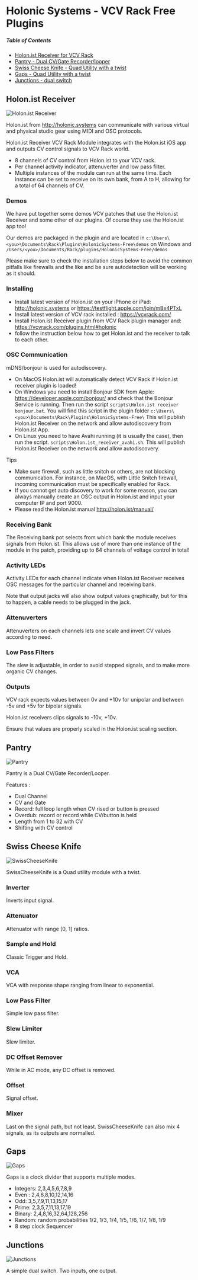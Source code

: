 # Holonic Systems - VCV Rack Free Plugins

##### Table of Contents  
- [Holon.ist Receiver for VCV Rack](#holonist-receiver)
- [Pantry - Dual CV/Gate Recorder/looper](#pantry)
- [Swiss Cheese Knife - Quad Utility with a twist](#swiss-cheese-knife)
- [Gaps - Quad Utility with a twist](#gaps)
- [Junctions - dual switch](#junctions)


## Holon.ist Receiver

![Holon.ist Receiver](https://raw.githubusercontent.com/hdavid/VCVRack-Holon.ist/master/screencaps/Holon.ist-Receiver.png)

Holon.ist from http://holonic.systems can communicate with various virtual and physical studio gear using MIDI and OSC protocols.

Holon.ist Receiver VCV Rack Module integrates with the Holon.ist iOS app and outputs CV control signals to VCV Rack world.
- 8 channels of CV control from Holon.ist to your VCV rack.
- Per channel activity indicator, attenuverter and low pass filter.
- Multiple instances of the module can run at the same time. Each instance can be set to receive on its own bank, from A to H, allowing for a total of 64 channels of CV.

### Demos
We have put together some demos VCV patches that use the Holon.ist Receiver and some other of our plugins. Of course they use the Holon.ist app too!

Our demos are packaged in the plugin and are located in `c:\Users\<you>\Documents\Rack\Plugins\HolonicSystems-Free\demos` on Windows and `/Users/<you>/Documents/Rack/plugins/HolonicSystems-Free/demos`

Please make sure to check the installation steps below to avoid the common pitfalls like firewalls and the like and be sure autodetection will be working as it should.


### Installing
- Install latest version of Holon.ist on your iPhone or iPad: http://holonic.systems or https://testflight.apple.com/join/mBx4PTxL
- Install latest version of VCV rack installed : https://vcvrack.com/
- Install Holon.ist Receiver plugin from VCV Rack plugin manager and: https://vcvrack.com/plugins.html#holonic
- follow the instruction below how to get Holon.ist and the receiver to talk to each other.

### OSC Communication
mDNS/bonjour is used for autodiscovery.

- On MacOS Holon.ist will automatically detect VCV Rack if Holon.ist receiver plugin is loaded!
- On Windows you need to install Bonjour SDK from Apple: https://developer.apple.com/bonjour/ and check that the Bonjour Service is running. Then run the script `scripts\Holon.ist receiver bonjour.bat`. You will find this script in the plugin folder `c:\Users\<you>\Documents\Rack\Plugins\HolonicSystems-Free\` This will publish Holon.ist Receiver on the network and allow autodiscovery from Holon.ist App.
- On Linux you need to have Avahi running (it is usually the case), then run the script. `scripts\Holon.ist_receiver_avahi.sh`. This will publish Holon.ist Receiver on the network and allow autodiscovery.

Tips
- Make sure firewall, such as little snitch or others, are not blocking communication. For instance, on MacOS, with Little Snitch firewall, incoming communication must be specifically enabled for Rack.
- If you cannot get auto discovery to work for some reason, you can always manually create an OSC output in Holon.ist and input your computer IP and port 9000.
- Please read the Holon.ist manual http://holon.ist/manual/


### Receiving Bank
The Receiving bank pot selects from which bank the module receives signals from Holon.ist. This allows use of more than one instance of the module in the patch, providing up to 64 channels of voltage control in total!

### Activity LEDs
Activity LEDs for each channel indicate when Holon.ist Receiver receives OSC messages for the particular channel and receiving bank.

Note that output jacks will also show output values graphically, but for this to happen, a cable needs to be plugged in the jack.

### Attenuverters
Attenuverters on each channels lets one scale and invert CV values according to need.  

### Low Pass Filters
The slew is adjustable, in order to avoid stepped signals, and to make more organic CV changes.

### Outputs
VCV rack expects values between 0v and +10v for unipolar and between -5v and +5v for bipolar signals.

Holon.ist receivers clips signals to -10v, +10v.
  
Ensure that values are properly scaled in the Holon.ist scaling section.

## Pantry

![Pantry](https://raw.githubusercontent.com/hdavid/VCVRack-Holon.ist/master/screencaps/Pantry.png)

Pantry is a Dual CV/Gate Recorder/Looper.

Features :
- Dual Channel 
- CV and Gate
- Record: full loop length when CV rised or button is pressed
- Overdub: record or record while CV/button is held
- Length from 1 to 32 with CV
- Shifting with CV control


## Swiss Cheese Knife

![SwissCheeseKnife](https://raw.githubusercontent.com/hdavid/VCVRack-Holon.ist/master/screencaps/SwissCheeseKnife.png)

SwissCheeseKnife is a Quad utility module with a twist.

### Inverter
Inverts input signal.

### Attenuator 
Attenuator with range [0, 1] ratios.

### Sample and Hold
Classic Trigger and Hold.

### VCA
VCA with response shape ranging from linear to exponential.

### Low Pass Filter
Simple low pass filter.

### Slew Limiter
Slew limiter.

### DC Offset Remover
While in AC mode, any DC offset is removed. 

### Offset
Signal offset.

### Mixer
Last on the signal path, but not least. SwissCheeseKnife can also mix 4 signals, as its outputs are normalled.


## Gaps

![Gaps](https://raw.githubusercontent.com/hdavid/VCVRack-Holon.ist/master/screencaps/Gaps.png)

Gaps is a clock divider that supports multiple modes. 

- Integers: 2,3,4,5,6,7,8,9
- Even : 2,4,6,8,10,12,14,16
- Odd: 3,5,7,9,11,13,15,17
- Prime: 2,3,5,7,11,13,17,19
- Binary: 2,4,8,16,32,64,128,256
- Random: random probabilities 1/2, 1/3, 1/4, 1/5, 1/6, 1/7, 1/8, 1/9
- 8 step clock Sequencer


## Junctions

![Junctions](https://raw.githubusercontent.com/hdavid/VCVRack-Holon.ist/master/screencaps/Junctions.png)

A simple dual switch. Two inputs, one output.
